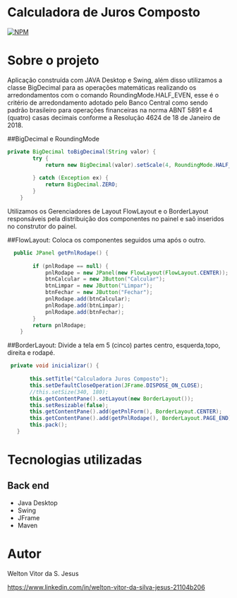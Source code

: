 # Calculadora de Juros Composto
[![NPM](https://img.shields.io/npm/l/react)](https://github.com/wvitorsj/CalculadoraDeJurosComposto/blob/main/LICENCE) 

# Sobre o projeto

Aplicação construída com JAVA Desktop e Swing, além disso utilizamos a classe BigDecimal para as operações matemáticas realizando os arredondamentos com o 
comando RoundingMode.HALF_EVEN, esse é o critério de arredondamento adotado pelo Banco Central como sendo padrão brasileiro para operações financeiras na 
norma ABNT 5891 e 4 (quatro) casas decimais conforme a Resolução 4624 de 18 de Janeiro de 2018.

##BigDecimal e RoundingMode

```java
private BigDecimal toBigDecimal(String valor) {		
		try {
			return new BigDecimal(valor).setScale(4, RoundingMode.HALF_EVEN);
			
		} catch (Exception ex) {
			return BigDecimal.ZERO;
		}
	}
```
Utilizamos os Gerenciadores de Layout FlowLayout e o BorderLayout responsáveis pela distribuição dos 
componentes no painel e saõ inseridos no construtor do painel.

##FlowLayout: Coloca os componentes seguidos uma após o outro.
```java  
  public JPanel getPnlRodape() {
  
		if (pnlRodape == null) {
			pnlRodape = new JPanel(new FlowLayout(FlowLayout.CENTER));			
			btnCalcular = new JButton("Calcular");
			btnLimpar = new JButton("Limpar");
			btnFechar = new JButton("Fechar");			
			pnlRodape.add(btnCalcular);
			pnlRodape.add(btnLimpar);
			pnlRodape.add(btnFechar);			
		}
		return pnlRodape;
	}
 ```
 
  ##BorderLayout: Divide a tela em 5 (cinco) partes centro, esquerda,topo, direita e rodapé. 
 ```java  
  private void inicializar() {
  
		this.setTitle("Calculadora Juros Composto");		
		this.setDefaultCloseOperation(JFrame.DISPOSE_ON_CLOSE);
		//this.setSize(340, 180);		
		this.getContentPane().setLayout(new BorderLayout());
		this.setResizable(false);					
		this.getContentPane().add(getPnlForm(), BorderLayout.CENTER);
		this.getContentPane().add(getPnlRodape(), BorderLayout.PAGE_END);		
		this.pack();
	}
 ```

# Tecnologias utilizadas
## Back end
- Java Desktop
- Swing
- JFrame
- Maven




# Autor

Welton Vitor da S. Jesus

https://www.linkedin.com/in/welton-vitor-da-silva-jesus-21104b206

